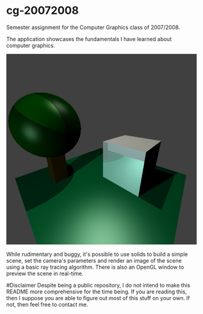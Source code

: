 # cg-20072008
Semester assignment for the Computer Graphics class of 2007/2008.

The application showcases the fundamentals I have learned about computer graphics.

![example](https://github.com/alexin/cg-20072008/blob/master/example.png)

While rudimentary and buggy, it's possible to use solids to build a simple scene, set the camera's parameters and render an image of the scene using a basic ray tracing algorithm. There is also an OpenGL window to preview the scene in real-time.

#Disclaimer
Despite being a public repository, I do not intend to make this README more comprehensive for the time being. If you are reading this, then I suppose you are able to figure out most of this stuff on your own. If not, then feel free to contact me.
